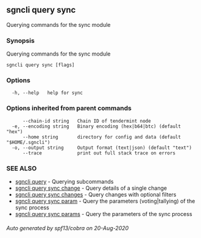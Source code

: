## sgncli query sync

Querying commands for the sync module

### Synopsis

Querying commands for the sync module

```
sgncli query sync [flags]
```

### Options

```
  -h, --help   help for sync
```

### Options inherited from parent commands

```
      --chain-id string   Chain ID of tendermint node
  -e, --encoding string   Binary encoding (hex|b64|btc) (default "hex")
      --home string       directory for config and data (default "$HOME/.sgncli")
  -o, --output string     Output format (text|json) (default "text")
      --trace             print out full stack trace on errors
```

### SEE ALSO

* [sgncli query](sgncli_query.md)	 - Querying subcommands
* [sgncli query sync change](sgncli_query_sync_change.md)	 - Query details of a single change
* [sgncli query sync changes](sgncli_query_sync_changes.md)	 - Query changes with optional filters
* [sgncli query sync param](sgncli_query_sync_param.md)	 - Query the parameters (voting|tallying) of the sync process
* [sgncli query sync params](sgncli_query_sync_params.md)	 - Query the parameters of the sync process

###### Auto generated by spf13/cobra on 20-Aug-2020
